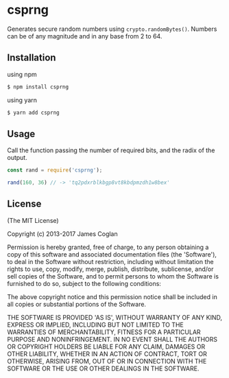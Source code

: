 # csprng

Generates secure random numbers using `crypto.randomBytes()`. Numbers can be of
any magnitude and in any base from 2 to 64.


## Installation

using npm
```bash
$ npm install csprng
```

using yarn
```bash
$ yarn add csprng
```

## Usage

Call the function passing the number of required bits, and the radix of the
output.

```js
const rand = require('csprng');

rand(160, 36) // -> 'tq2pdxrblkbgp8vt8kbdpmzdh1w8bex'
```


## License

(The MIT License)

Copyright (c) 2013-2017 James Coglan

Permission is hereby granted, free of charge, to any person obtaining a copy of
this software and associated documentation files (the 'Software'), to deal in
the Software without restriction, including without limitation the rights to
use, copy, modify, merge, publish, distribute, sublicense, and/or sell copies of
the Software, and to permit persons to whom the Software is furnished to do so,
subject to the following conditions:

The above copyright notice and this permission notice shall be included in all
copies or substantial portions of the Software.

THE SOFTWARE IS PROVIDED 'AS IS', WITHOUT WARRANTY OF ANY KIND, EXPRESS OR
IMPLIED, INCLUDING BUT NOT LIMITED TO THE WARRANTIES OF MERCHANTABILITY, FITNESS
FOR A PARTICULAR PURPOSE AND NONINFRINGEMENT. IN NO EVENT SHALL THE AUTHORS OR
COPYRIGHT HOLDERS BE LIABLE FOR ANY CLAIM, DAMAGES OR OTHER LIABILITY, WHETHER
IN AN ACTION OF CONTRACT, TORT OR OTHERWISE, ARISING FROM, OUT OF OR IN
CONNECTION WITH THE SOFTWARE OR THE USE OR OTHER DEALINGS IN THE SOFTWARE.
